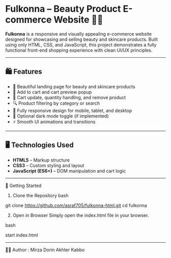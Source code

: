 # Fulkonna – Beauty Product E-commerce Website 💄🌸

**Fulkonna** is a responsive and visually appealing e-commerce website designed for showcasing and selling beauty and skincare products. Built using only HTML, CSS, and JavaScript, this project demonstrates a fully functional front-end shopping experience with clean UI/UX principles.

---

## 🛍️ Features

- 🧴 Beautiful landing page for beauty and skincare products
- 🛒 Add to cart and cart preview popup
- 🧾 Cart update, quantity handling, and remove product
- 🔍 Product filtering by category or search
- 📱 Fully responsive design for mobile, tablet, and desktop
- 🌙 Optional dark mode toggle (if implemented)
- ⚡ Smooth UI animations and transitions

---

## 🖥️ Technologies Used

- **HTML5** – Markup structure
- **CSS3** – Custom styling and layout
- **JavaScript (ES6+)** – DOM manipulation and cart logic

---

🚀 Getting Started
1. Clone the Repository
bash

git clone https://github.com/asraf705/fulkonna-html.git
cd fulkonna

2. Open in Browser
Simply open the index.html file in your browser.

bash

start index.html

---

👨‍💻 Author : 
Mirza Dorin Akhter Kabbo

